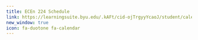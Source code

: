 ```yaml
---
title: ECEn 224 Schedule
link: https://learningsuite.byu.edu/.kAFt/cid-ojTrgyyYcaoJ/student/calendar
new_window: true
icon: fa-duotone fa-calendar
---
```

